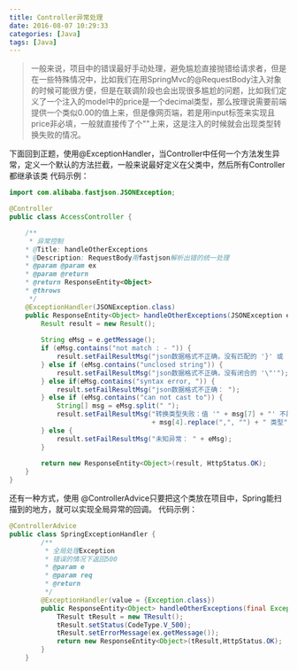 ```yaml
---
title: Controller异常处理
date: 2016-08-07 10:29:33
categories: [Java]
tags: [Java]
---
```

> 一般来说，项目中的错误最好手动处理，避免尴尬直接抛错给请求者，但是在一些特殊情况中，比如我们在用SpringMvc的@RequestBody注入对象的时候可能很方便，但是在联调阶段也会出现很多尴尬的问题，比如我们定义了一个注入的model中的price是一个decimal类型，那么按理说需要前端提供一个类似0.00的值上来，但是像网页端，若是用input标签来实现且price非必填，一般就直接传了个""上来，这是注入的时候就会出现类型转换失败的情况。

下面回到正题，使用@ExceptionHandler，当Controller中任何一个方法发生异常，定义一个默认的方法拦截，一般来说最好定义在父类中，然后所有Controller都继承该类
代码示例：
```Java
import com.alibaba.fastjson.JSONException;

@Controller
public class AccessController {

    /**
	 * 异常控制
	* @Title: handleOtherExceptions
	* @Description: RequestBody用fastjson解析出错的统一处理
	* @param @param ex
	* @param @return    
	* @return ResponseEntity<Object>    
	* @throws
	 */
	@ExceptionHandler(JSONException.class)
	public ResponseEntity<Object> handleOtherExceptions(JSONException e) {
		Result result = new Result();
		
		String eMsg = e.getMessage();
		if (eMsg.contains("not match : - ")) {
			result.setFailResultMsg("json数据格式不正确，没有匹配的 '}' 或 '\"'");
		} else if (eMsg.contains("unclosed string")) {
			result.setFailResultMsg("json数据格式不正确，没有闭合的 '\"'");
		} else if(eMsg.contains("syntax error, ")) {
			result.setFailResultMsg("json数据格式不正确： ");
		} else if (eMsg.contains("can not cast to")) {
			String[] msg = eMsg.split(" ");
			result.setFailResultMsg("转换类型失败：值 '" + msg[7] + "' 不能转成 "
									+ msg[4].replace(",", "") + " 类型");
		} else {
			result.setFailResultMsg("未知异常： " + eMsg);
		}
		
		return new ResponseEntity<Object>(result, HttpStatus.OK);
	}
}
```
还有一种方式，使用 @ControllerAdvice只要把这个类放在项目中，Spring能扫描到的地方，就可以实现全局异常的回调。
代码示例：
```Java
@ControllerAdvice
public class SpringExceptionHandler {
		/** 
		 * 全局处理Exception 
         * 错误的情况下返回500 
         * @param e
         * @param req
         * @return 
         */
        @ExceptionHandler(value = {Exception.class})
        public ResponseEntity<Object> handleOtherExceptions(final Exception e, final WebRequest req) {
            TResult tResult = new TResult();
            tResult.setStatus(CodeType.V_500);
            tResult.setErrorMessage(ex.getMessage());
            return new ResponseEntity<Object>(tResult,HttpStatus.OK);
        }
    }
```